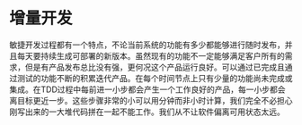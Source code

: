 # 增量开发

敏捷开发过程都有一个特点，不论当前系统的功能有多少都能够进行随时发布，并且每天要持续生成可部署的新版本。虽然现有的功能不一定能够满足客户所有的需求，但是有产品发布总比没有强，更何况这个产品运行良好。可以通过已完成且通过测试的功能不断的积累迭代产品。在每个时间节点上只有少量的功能尚未完成或集成。在TDD过程中每前进一小步都会产生一个工作良好的产品，每一小步都会离目标更近一步。这些步骤非常的小可以用分钟而非小时计算，我们完全不必担心刚写出来的一大堆代码拼在一起不能工作。我们从不让软件偏离可用状态太远。

